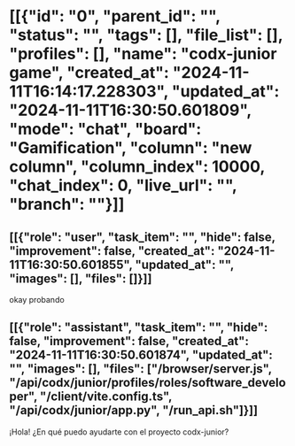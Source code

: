 # [[{"id": "0", "parent_id": "", "status": "", "tags": [], "file_list": [], "profiles": [], "name": "codx-junior game", "created_at": "2024-11-11T16:14:17.228303", "updated_at": "2024-11-11T16:30:50.601809", "mode": "chat", "board": "Gamification", "column": "new column", "column_index": 10000, "chat_index": 0, "live_url": "", "branch": ""}]]
## [[{"role": "user", "task_item": "", "hide": false, "improvement": false, "created_at": "2024-11-11T16:30:50.601855", "updated_at": "", "images": [], "files": []}]]
okay probando
## [[{"role": "assistant", "task_item": "", "hide": false, "improvement": false, "created_at": "2024-11-11T16:30:50.601874", "updated_at": "", "images": [], "files": ["/browser/server.js", "/api/codx/junior/profiles/roles/software_developer", "/client/vite.config.ts", "/api/codx/junior/app.py", "/run_api.sh"]}]]
¡Hola! ¿En qué puedo ayudarte con el proyecto codx-junior?